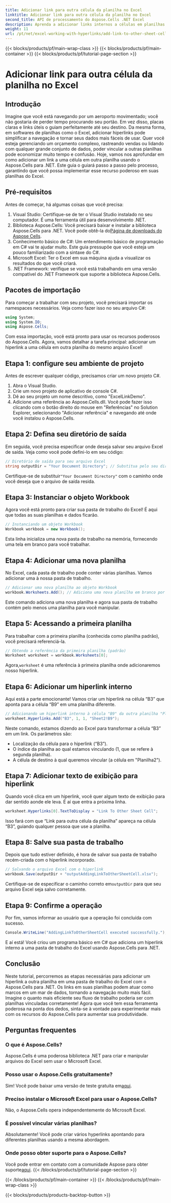 ```yaml
---
title: Adicionar link para outra célula da planilha no Excel
linktitle: Adicionar link para outra célula da planilha no Excel
second_title: API de processamento do Aspose.Cells .NET Excel
description: Aprenda a adicionar links internos a células em planilhas do Excel usando Aspose.Cells para .NET. Melhore a navegação em suas planilhas sem esforço.
weight: 11
url: /pt/net/excel-working-with-hyperlinks/add-link-to-other-sheet-cell/
---
```


{{< blocks/products/pf/main-wrap-class >}}
{{< blocks/products/pf/main-container >}}
{{< blocks/products/pf/tutorial-page-section >}}

# Adicionar link para outra célula da planilha no Excel

## Introdução
Imagine que você está navegando por um aeroporto movimentado; você não gostaria de perder tempo procurando seu portão. Em vez disso, placas claras e links úteis o guiam perfeitamente até seu destino. Da mesma forma, em softwares de planilhas como o Excel, adicionar hiperlinks pode simplificar a navegação e tornar seus dados mais fáceis de usar. Quer você esteja gerenciando um orçamento complexo, rastreando vendas ou lidando com qualquer grande conjunto de dados, poder vincular a outras planilhas pode economizar muito tempo e confusão. Hoje, vamos nos aprofundar em como adicionar um link a uma célula em outra planilha usando o Aspose.Cells para .NET. Este guia o guiará passo a passo pelo processo, garantindo que você possa implementar esse recurso poderoso em suas planilhas do Excel.
## Pré-requisitos
Antes de começar, há algumas coisas que você precisa:
1. Visual Studio: Certifique-se de ter o Visual Studio instalado no seu computador. É uma ferramenta útil para desenvolvimento .NET.
2. Biblioteca Aspose.Cells: Você precisará baixar e instalar a biblioteca Aspose.Cells para .NET. Você pode obtê-la do[Página de downloads do Aspose Cells](https://releases.aspose.com/cells/net/).
3. Conhecimento básico de C#: Um entendimento básico de programação em C# vai te ajudar muito. Este guia pressupõe que você esteja um pouco familiarizado com a sintaxe do C#.
4. Microsoft Excel: Ter o Excel em sua máquina ajuda a visualizar os resultados do que você criará.
5. .NET Framework: verifique se você está trabalhando em uma versão compatível do .NET Framework que suporte a biblioteca Aspose.Cells.
## Pacotes de importação
Para começar a trabalhar com seu projeto, você precisará importar os namespaces necessários. Veja como fazer isso no seu arquivo C#:
```csharp
using System;
using System.IO;
using Aspose.Cells;
```
Com essa importação, você está pronto para usar os recursos poderosos do Aspose.Cells. 
Agora, vamos detalhar a tarefa principal: adicionar um hiperlink a uma célula em outra planilha do mesmo arquivo Excel! 
## Etapa 1: configure seu ambiente de projeto
Antes de escrever qualquer código, precisamos criar um novo projeto C#. 
1. Abra o Visual Studio.
2. Crie um novo projeto de aplicativo de console C#. 
3. Dê ao seu projeto um nome descritivo, como "ExcelLinkDemo".
4. Adicione uma referência ao Aspose.Cells.dll. Você pode fazer isso clicando com o botão direito do mouse em "Referências" no Solution Explorer, selecionando "Adicionar referência" e navegando até onde você instalou o Aspose.Cells.
## Etapa 2: Defina seu diretório de saída
Em seguida, você precisa especificar onde deseja salvar seu arquivo Excel de saída. Veja como você pode defini-lo em seu código:
```csharp
// Diretório de saída para seu arquivo Excel
string outputDir = "Your Document Directory"; // Substitua pelo seu diretório
```
 Certifique-se de substituir`"Your Document Directory"` com o caminho onde você deseja que o arquivo de saída resida.
## Etapa 3: Instanciar o objeto Workbook
Agora você está pronto para criar sua pasta de trabalho do Excel! É aqui que todas as suas planilhas e dados ficarão.
```csharp
// Instanciando um objeto Workbook
Workbook workbook = new Workbook();
```
Esta linha inicializa uma nova pasta de trabalho na memória, fornecendo uma tela em branco para você trabalhar.
## Etapa 4: Adicionar uma nova planilha
No Excel, cada pasta de trabalho pode conter várias planilhas. Vamos adicionar uma à nossa pasta de trabalho.
```csharp
// Adicionar uma nova planilha ao objeto Workbook
workbook.Worksheets.Add(); // Adiciona uma nova planilha em branco por padrão
```
Este comando adiciona uma nova planilha e agora sua pasta de trabalho contém pelo menos uma planilha para você manipular.
## Etapa 5: Acessando a primeira planilha
Para trabalhar com a primeira planilha (conhecida como planilha padrão), você precisará referenciá-la.
```csharp
// Obtendo a referência da primeira planilha (padrão)
Worksheet worksheet = workbook.Worksheets[0];
```
 Agora,`worksheet` é uma referência à primeira planilha onde adicionaremos nosso hiperlink.
## Etapa 6: Adicionar um hiperlink interno
Aqui está a parte emocionante! Vamos criar um hiperlink na célula “B3” que aponta para a célula “B9” em uma planilha diferente.
```csharp
// Adicionando um hiperlink interno à célula "B9" da outra planilha "Planilha2"
worksheet.Hyperlinks.Add("B3", 1, 1, "Sheet2!B9");
```
Neste comando, estamos dizendo ao Excel para transformar a célula “B3” em um link. Os parâmetros são:
- Localização da célula para o hiperlink (“B3”).
- O índice da planilha ao qual estamos vinculando (1, que se refere à segunda planilha).
- A célula de destino à qual queremos vincular (a célula em "Planilha2").
## Etapa 7: Adicionar texto de exibição para hiperlink
Quando você clica em um hiperlink, você quer algum texto de exibição para dar sentido aonde ele leva. É aí que entra a próxima linha.
```csharp
worksheet.Hyperlinks[0].TextToDisplay = "Link To Other Sheet Cell";
```
Isso fará com que “Link para outra célula da planilha” apareça na célula “B3”, guiando qualquer pessoa que use a planilha.
## Etapa 8: Salve sua pasta de trabalho
Depois que tudo estiver definido, é hora de salvar sua pasta de trabalho recém-criada com o hiperlink incorporado.
```csharp
// Salvando o arquivo Excel com o hiperlink
workbook.Save(outputDir + "outputAddingLinkToOtherSheetCell.xlsx");
```
 Certifique-se de especificar o caminho correto em`outputDir` para que seu arquivo Excel seja salvo corretamente.
## Etapa 9: Confirme a operação
Por fim, vamos informar ao usuário que a operação foi concluída com sucesso.
```csharp
Console.WriteLine("AddingLinkToOtherSheetCell executed successfully.");
```
E aí está! Você criou um programa básico em C# que adiciona um hiperlink interno a uma pasta de trabalho do Excel usando Aspose.Cells para .NET.
## Conclusão
Neste tutorial, percorremos as etapas necessárias para adicionar um hiperlink a outra planilha em uma pasta de trabalho do Excel com o Aspose.Cells para .NET. Os links em suas planilhas podem atuar como marcos em um mar de dados, tornando a navegação muito mais fácil. Imagine o quanto mais eficiente seu fluxo de trabalho poderia ser com planilhas vinculadas corretamente! Agora que você tem essa ferramenta poderosa na ponta dos dedos, sinta-se à vontade para experimentar mais com os recursos do Aspose.Cells para aumentar sua produtividade.
## Perguntas frequentes
### O que é Aspose.Cells?  
Aspose.Cells é uma poderosa biblioteca .NET para criar e manipular arquivos do Excel sem usar o Microsoft Excel.
### Posso usar o Aspose.Cells gratuitamente?  
 Sim! Você pode baixar uma versão de teste gratuita em[aqui](https://releases.aspose.com/).
### Preciso instalar o Microsoft Excel para usar o Aspose.Cells?  
Não, o Aspose.Cells opera independentemente do Microsoft Excel.
### É possível vincular várias planilhas?  
Absolutamente! Você pode criar vários hyperlinks apontando para diferentes planilhas usando a mesma abordagem.
### Onde posso obter suporte para o Aspose.Cells?  
 Você pode entrar em contato com a comunidade Aspose para obter suporte[aqui](https://forum.aspose.com/c/cells/9).
{{< /blocks/products/pf/tutorial-page-section >}}

{{< /blocks/products/pf/main-container >}}
{{< /blocks/products/pf/main-wrap-class >}}

{{< blocks/products/products-backtop-button >}}
